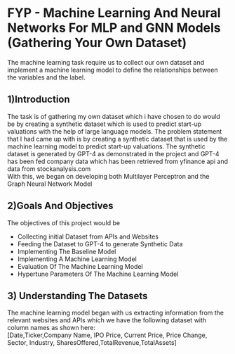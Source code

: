 # FYP - Machine Learning And Neural Networks For MLP and GNN Models (Gathering Your Own Dataset)

The machine learning task require us to collect our own dataset and implement a machine learning model to define the relationships between the variables and the label.
## 1)Introduction

The task is of gathering my own dataset which i have chosen to do would be by creating a synthetic dataset which is used to predict start-up valuations with the help of large language models. The problem statement that I had came up with is by creating 
a synthetic dataset that is used by the machine learning model to predict start-up valuations. The synthetic dataset is generated by GPT-4 as demonstrated in the project and GPT-4 has been fed company data which has been retrieved from yfinance api and data from stockanalysis.com
<br>
With this, we began on developing both Multilayer Perceptron and the Graph Neural Network Model

## 2)Goals And Objectives
The objectives of this project would be 
- Collecting initial Dataset from APIs and Websites
- Feeding the Dataset to GPT-4 to generate Synthetic Data
- Implementing The Baseline Model
- Implementing A Machine Learning Model
- Evaluation Of The Machine Learning Model
- Hypertune Parameters Of The Machine Learning Model

## 3) Understanding The Datasets
The machine learning model began with us extracting information from the relevant websites and APIs which we have the following dataset with column names as shown here: \
[Date,Ticker,Company Name, IPO Price, Current Price, Price Change, Sector, Industry, SharesOffered,TotalRevenue,TotalAssets]
